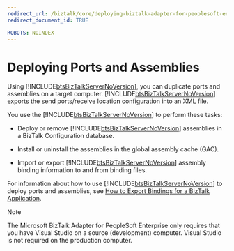 ```yaml
---
redirect_url: /biztalk/core/deploying-biztalk-adapter-for-peoplesoft-enterprise/
redirect_document_id: TRUE

ROBOTS: NOINDEX
--- 
```


# Deploying Ports and Assemblies
Using [!INCLUDE[btsBizTalkServerNoVersion](../includes/btsbiztalkservernoversion-md.md)], you can duplicate ports and assemblies on a target computer. [!INCLUDE[btsBizTalkServerNoVersion](../includes/btsbiztalkservernoversion-md.md)] exports the send ports/receive location configuration into an XML file.  
  
 You use the [!INCLUDE[btsBizTalkServerNoVersion](../includes/btsbiztalkservernoversion-md.md)] to perform these tasks:  
  
-   Deploy or remove [!INCLUDE[btsBizTalkServerNoVersion](../includes/btsbiztalkservernoversion-md.md)] assemblies in a BizTalk Configuration database.  
  
-   Install or uninstall the assemblies in the global assembly cache (GAC).  
  
-   Import or export [!INCLUDE[btsBizTalkServerNoVersion](../includes/btsbiztalkservernoversion-md.md)] assembly binding information to and from binding files.  
  
 For information about how to use [!INCLUDE[btsBizTalkServerNoVersion](../includes/btsbiztalkservernoversion-md.md)] to deploy ports and assemblies, see [How to Export Bindings for a BizTalk Application](../core/how-to-export-bindings-for-a-biztalk-application.md).  
  
> [!NOTE]
>  The Microsoft BizTalk Adapter for PeopleSoft Enterprise only requires that you have Visual Studio on a source (development) computer. Visual Studio is not required on the production computer.  
  
